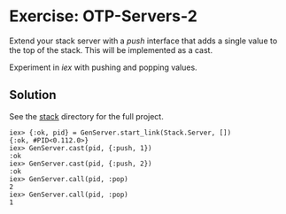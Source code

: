 # Exercise: OTP-Servers-2
Extend your stack server with a *push* interface that adds a single value to the top of the stack. This will be implemented as a cast.

Experiment in *iex* with pushing and popping values.

## Solution
See the [stack](./stack) directory for the full project.

```
iex> {:ok, pid} = GenServer.start_link(Stack.Server, [])
{:ok, #PID<0.112.0>}
iex> GenServer.cast(pid, {:push, 1})
:ok
iex> GenServer.cast(pid, {:push, 2})
:ok
iex> GenServer.call(pid, :pop)
2
iex> GenServer.call(pid, :pop)
1
```
